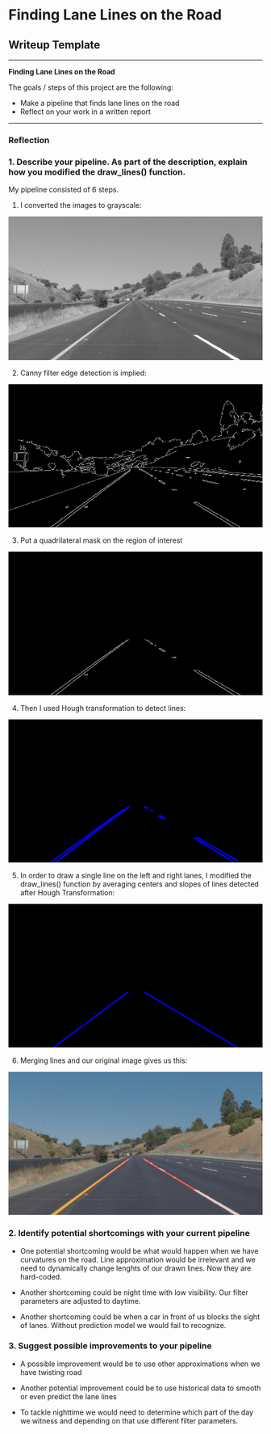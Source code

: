 # **Finding Lane Lines on the Road** 

## Writeup Template

---

**Finding Lane Lines on the Road**

The goals / steps of this project are the following:
* Make a pipeline that finds lane lines on the road
* Reflect on your work in a written report


[//]: # (Image References)

[image1]: ./test_images_output/grey.jpg "Grayscale"
[image2]: ./test_images_output/edges.jpg "Edge detection"
[image3]: ./test_images_output/masked_edges.jpg "Edges after masking"
[image4]: ./test_images_output/lines.jpg "Left & Right lines"
[image5]: ./test_images_output/result.jpg "Result"
[image6]: ./test_images_output/hough_lines.jpg "Hough lines"

---

### Reflection

### 1. Describe your pipeline. As part of the description, explain how you modified the draw_lines() function.

My pipeline consisted of 6 steps. 
1. I converted the images to grayscale:

![alt text][image1]

2. Canny filter edge detection is implied:

![alt text][image2]

3. Put a quadrilateral mask on the region of interest

![alt text][image3]

4. Then I used Hough transformation to detect lines:

![alt text][image6]

5. In order to draw a single line on the left and right lanes, I modified the draw_lines() function by averaging centers and slopes of lines detected after Hough Transformation:

![alt text][image4]

6. Merging lines and our original image gives us this: 

![alt text][image5]


### 2. Identify potential shortcomings with your current pipeline


* One potential shortcoming would be what would happen when we have curvatures on the road. Line approximation would be irrelevant and we need to dynamically change lenghts of our drawn lines. Now they are hard-coded.

* Another shortcoming could be night time with low visibility. Our filter parameters are adjusted to daytime.

* Another shortcoming could be when a car in front of us blocks the sight of lanes. Without prediction model we would fail to recognize.



### 3. Suggest possible improvements to your pipeline

* A possible improvement would be to use other approximations when we have twisting road

* Another potential improvement could be to use historical data to smooth or even predict the lane lines

* To tackle nighttime we would need to determine which part of the day we witness and depending on that use different filter parameters.


